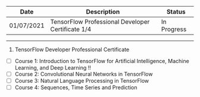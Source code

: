 |Date |Description|Status|
|--- | ---- |---- |
|01/07/2021|TensorFlow Professional Developer Certificate 1/4 | In Progress|

------

1) TensorFlow Developer Professional Certificate
- [ ] Course 1: Introduction to TensorFlow for Artificial Intelligence, Machine Learning, and Deep Learning :bangbang:
- [ ] Course 2: Convolutional Neural Networks in TensorFlow
- [ ] Course 3: Natural Language Processing in TensorFlow
- [ ] Course 4: Sequences, Time Series and Prediction
